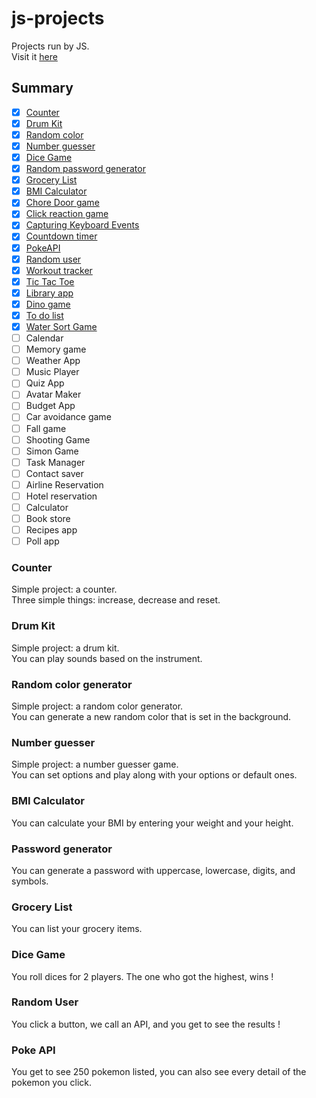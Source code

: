 # js-projects

Projects run by JS.  
Visit it [here](https://clemix37.github.io/js-projects/)

## Summary 

- [X] [Counter](https://github.com/Clemix37/js-projects#counter)  
- [X] [Drum Kit](https://github.com/Clemix37/js-projects#drum-kit)  
- [X] [Random color](https://github.com/Clemix37/js-projects#random-color-generator)  
- [X] [Number guesser](https://github.com/Clemix37/js-projects#number-guesser)  
- [X] [Dice Game](https://github.com/Clemix37/js-projects#dice-game)  
- [X] [Random password generator](https://github.com/Clemix37/js-projects#password-generator)  
- [X] [Grocery List](https://github.com/Clemix37/js-projects#grocery-list)  
- [X] [BMI Calculator](https://github.com/Clemix37/js-projects#bmi-calculator)  
- [X] [Chore Door game](https://clemix37.github.io/js-projects/projects/chore-door-game/)  
- [X] [Click reaction game](https://github.com/Clemix37/reaction-time)  
- [X] [Capturing Keyboard Events](https://clemix37.github.io/js-projects/projects/key-codes/)  
- [X] [Countdown timer](https://clemix37.github.io/js-projects/projects/countdown-timer/)  
- [X] [PokeAPI](https://clemix37.github.io/js-projects/projects/poke-api/)  
- [X] [Random user](https://clemix37.github.io/js-projects/projects/random-user/)  
- [X] [Workout tracker](https://clemix37.github.io/js-projects/projects/workout-tracker/)  
- [X] [Tic Tac Toe](https://clemix37.github.io/js-projects/projects/tic-tac-toe/)  
- [X] [Library app](https://clemix37.github.io/js-projects/projects/library/)  
- [x] [Dino game](https://clemix37.github.io/gamedev-bean-jump/)  
- [X] [To do list](https://clemix37.github.io/js-projects/projects/todo-list/)  
- [X] [Water Sort Game](https://clemix37.github.io/js-projects/projects/water-sort/)  
- [ ] Calendar  
- [ ] Memory game  
- [ ] Weather App  
- [ ] Music Player  
- [ ] Quiz App  
- [ ] Avatar Maker  
- [ ] Budget App  
- [ ] Car avoidance game  
- [ ] Fall game  
- [ ] Shooting Game  
- [ ] Simon Game  
- [ ] Task Manager  
- [ ] Contact saver  
- [ ] Airline Reservation  
- [ ] Hotel reservation  
- [ ] Calculator  
- [ ] Book store  
- [ ] Recipes app  
- [ ] Poll app  

### Counter

Simple project: a counter.  
Three simple things: increase, decrease and reset.  

### Drum Kit

Simple project: a drum kit.  
You can play sounds based on the instrument.  

### Random color generator

Simple project: a random color generator.  
You can generate a new random color that is set in the background.  

### Number guesser

Simple project: a number guesser game.  
You can set options and play along with your options or default ones.

### BMI Calculator

You can calculate your BMI by entering your weight and your height.

### Password generator

You can generate a password with uppercase, lowercase, digits, and symbols.  

### Grocery List

You can list your grocery items.   

### Dice Game

You roll dices for 2 players. The one who got the highest, wins !

### Random User

You click a button, we call an API, and you get to see the results !

### Poke API

You get to see 250 pokemon listed, you can also see every detail of the pokemon you click.
